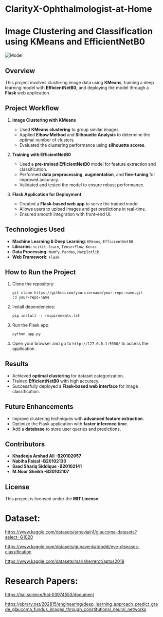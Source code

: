 # ClarityX-Ophthalmologist-at-Home
# Image Clustering and Classification using KMeans and EfficientNetB0
![Model](modelfinal.png)

## Overview
This project involves clustering image data using **KMeans**, training a deep learning model with **EfficientNetB0**, and deploying the model through a **Flask** web application.

## Project Workflow
1. **Image Clustering with KMeans**
   - Used **KMeans clustering** to group similar images.
   - Applied **Elbow Method** and **Silhouette Analysis** to determine the optimal number of clusters.
   - Evaluated the clustering performance using **silhouette scores**.

2. **Training with EfficientNetB0**
   - Used a **pre-trained EfficientNetB0** model for feature extraction and classification.
   - Performed **data preprocessing**, **augmentation**, and **fine-tuning** for improved accuracy.
   - Validated and tested the model to ensure robust performance.

3. **Flask Application for Deployment**
   - Created a **Flask-based web app** to serve the trained model.
   - Allows users to upload images and get predictions in real-time.
   - Ensured smooth integration with front-end UI.

## Technologies Used
- **Machine Learning & Deep Learning**: `KMeans`, `EfficientNetB0`
- **Libraries**: `scikit-learn`, `TensorFlow`, `Keras`
- **Data Processing**: `NumPy`, `Pandas`, `Matplotlib`
- **Web Framework**: `Flask`

## How to Run the Project
1. Clone the repository:
   ```bash
   git clone https://github.com/yourusername/your-repo-name.git
   cd your-repo-name
   ```
2. Install dependencies:
   ```bash
   pip install -r requirements.txt
   ```
3. Run the Flask app:
   ```bash
   python app.py
   ```
4. Open your browser and go to `http://127.0.0.1:5000/` to access the application.

## Results
- Achieved **optimal clustering** for dataset categorization.
- Trained **EfficientNetB0** with high accuracy.
- Successfully deployed a **Flask-based web interface** for image classification.

## Future Enhancements
- Improve clustering techniques with **advanced feature extraction**.
- Optimize the Flask application with **faster inference time**.
- Add a **database** to store user queries and predictions.

## Contributors
- **Khadeeja Arshad Ali -B20102057**
- **Nabiha Faisal -B20102130**
- **Saad Shariq Siddique -B20102141**
- **M.Noor Sheikh -B20102107**

## License
This project is licensed under the **MIT License**.




# **Dataset:**
https://www.kaggle.com/datasets/arnavjain1/glaucoma-datasets?select=G1020


https://www.kaggle.com/datasets/gunavenkatdoddi/eye-diseases-classification


https://www.kaggle.com/datasets/mariaherrerot/aptos2019

# **Research Papers:**
https://hal.science/hal-03974553/document


https://ebrary.net/202815/engineering/deep_learning_approach_predict_grade_glaucoma_fundus_images_through_constitutional_neural_networks





